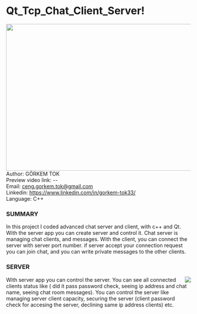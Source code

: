 # Qt_Tcp_Chat_Client_Server!
<img src = "https://user-images.githubusercontent.com/79594881/137640300-e1798179-364c-4207-afc1-f4b63a9df076.png" width = "600px" height = "400px" align = "left"> </img>
Author: GÖRKEM TOK <br>
Preview video link: -- <br>
Email: ceng.gorkem.tok@gmail.com <br>
Linkedin: https://www.linkedin.com/in/gorkem-tok33/ <br>
Language: C++ <br>
<h3> SUMMARY </h3>
<p>In this project I coded advanced chat server and client, with c++ and Qt. With the server app you can create server and control it. Chat server is managing chat clients, and messages. With the client, you can connect the server with server port number. if server accept your connection request you can join chat, and you can write private messages to the other clients.</p>
<h3>SERVER</h3>
<img src = "https://user-images.githubusercontent.com/79594881/137640926-7ef7700d-8b3d-4207-825d-2805c95567ed.png"  align = "right"> </img>
<p>With server app you can control the server. You can see all connected clients status like ( did it pass password check, seeing ip address and chat name, seeing chat room messages). You can control the server like managing server client capacity, securing the server (client password check for accesing the server, declining same ip address clients) etc.</p> 

